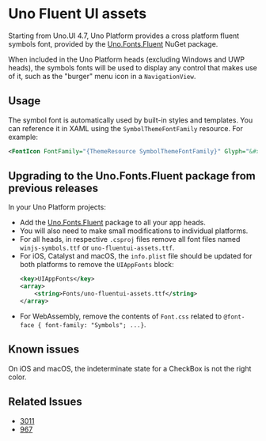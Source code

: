 # Uno Fluent UI assets

Starting from Uno.UI 4.7, Uno Platform provides a cross platform fluent symbols font, provided by the [Uno.Fonts.Fluent](https://nuget.info/packages/Uno.Fonts.Fluent) NuGet package.

When included in the Uno Platform heads (excluding Windows and UWP heads), the symbols fonts will be used to display any control that makes use of it, such as the "burger" menu icon in a `NavigationView`.

## Usage

The symbol font is automatically used by built-in styles and templates. You can reference it in XAML using the `SymbolThemeFontFamily` resource. For example:

```xml
<FontIcon FontFamily="{ThemeResource SymbolThemeFontFamily}" Glyph="&#xE117;"/>
```

## Upgrading to the Uno.Fonts.Fluent package from previous releases

In your Uno Platform projects:

- Add the [Uno.Fonts.Fluent](https://nuget.info/packages/Uno.Fonts.Fluent) package to all your app heads.
- You will also need to make small modifications to individual platforms.
- For all heads, in respective `.csproj` files remove all font files named `winjs-symbols.ttf` or `uno-fluentui-assets.ttf`.
- For iOS, Catalyst and macOS, the `info.plist` file should be updated for both platforms to remove the `UIAppFonts` block:
    ```xml
    <key>UIAppFonts</key>
    <array>
        <string>Fonts/uno-fluentui-assets.ttf</string>
    </array>
    ```
- For WebAssembly, remove the contents of `Font.css` related to `@font-face { font-family: "Symbols"; ...}`.

## Known issues

On iOS and macOS, the indeterminate state for a CheckBox is not the right color.

## Related Issues

- [3011](https://github.com/unoplatform/uno/issues/3011)
- [967](https://github.com/unoplatform/uno/issues/967)
